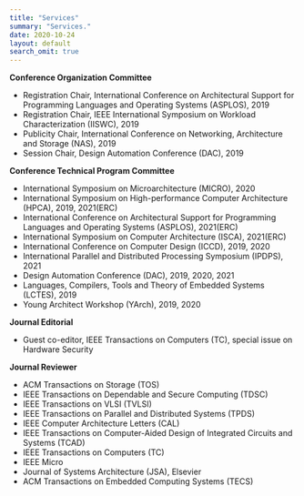 ```yaml
---
title: "Services"
summary: "Services."
date: 2020-10-24
layout: default
search_omit: true
---
```



**Conference Organization Committee**

* Registration Chair, International Conference on Architectural Support for Programming Languages and Operating Systems (ASPLOS), 2019
* Registration Chair, IEEE International Symposium on Workload Characterization (IISWC), 2019
* Publicity Chair, International Conference on Networking, Architecture and Storage (NAS), 2019
* Session Chair, Design Automation Conference (DAC), 2019

**Conference Technical Program Committee**

* International Symposium on Microarchitecture (MICRO), 2020
* International Symposium on High-performance Computer Architecture (HPCA), 2019, 2021(ERC) 
* International Conference on Architectural Support for  Programming Languages and Operating Systems (ASPLOS), 2021(ERC) 
* International Symposium on Computer Architecture (ISCA), 2021(ERC)
* International Conference on Computer Design (ICCD), 2019, 2020
* International Parallel and Distributed Processing Symposium (IPDPS), 2021
* Design Automation Conference (DAC), 2019, 2020, 2021
* Languages, Compilers, Tools and Theory of Embedded Systems (LCTES), 2019
* Young Architect Workshop (YArch), 2019, 2020

**Journal Editorial**

* Guest co-editor, IEEE Transactions on Computers (TC), special issue on Hardware Security

**Journal Reviewer**

* ACM Transactions on Storage (TOS)
* IEEE Transactions on Dependable and Secure Computing (TDSC)
* IEEE Transactions on VLSI (TVLSI)
* IEEE Transactions on Parallel and Distributed Systems (TPDS)
* IEEE Computer Architecture Letters (CAL)
* IEEE Transactions on Computer-Aided Design of Integrated Circuits and Systems (TCAD)
* IEEE Transactions on Computers (TC)
* IEEE Micro
* Journal of Systems Architecture (JSA), Elsevier
* ACM Transactions on Embedded Computing Systems (TECS)
